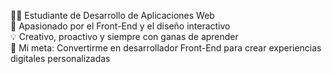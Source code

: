 👨‍💻 Estudiante de Desarrollo de Aplicaciones Web  
🎨 Apasionado por el Front-End y el diseño interactivo  
💡 Creativo, proactivo y siempre con ganas de aprender  
🚀 Mi meta: Convertirme en desarrollador Front-End para crear experiencias digitales personalizadas  
